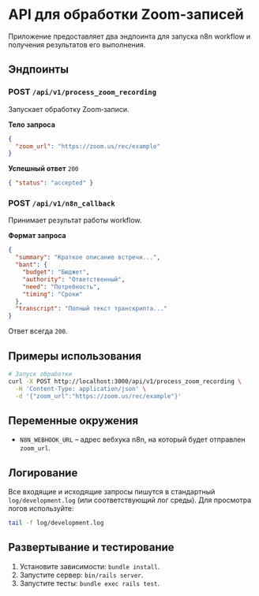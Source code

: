# API для обработки Zoom-записей

Приложение предоставляет два эндпоинта для запуска n8n workflow и получения результатов его выполнения.

## Эндпоинты

### POST `/api/v1/process_zoom_recording`
Запускает обработку Zoom‑записи.

**Тело запроса**
```json
{
  "zoom_url": "https://zoom.us/rec/example"
}
```

**Успешный ответ** `200`
```json
{ "status": "accepted" }
```

### POST `/api/v1/n8n_callback`
Принимает результат работы workflow.

**Формат запроса**
```json
{
  "summary": "Краткое описание встречи...",
  "bant": {
    "budget": "Бюджет",
    "authority": "Ответственный",
    "need": "Потребность",
    "timing": "Сроки"
  },
  "transcript": "Полный текст транскрипта..."
}
```

Ответ всегда `200`.

## Примеры использования

```bash
# Запуск обработки
curl -X POST http://localhost:3000/api/v1/process_zoom_recording \
  -H 'Content-Type: application/json' \
  -d '{"zoom_url":"https://zoom.us/rec/example"}'
```

## Переменные окружения

- `N8N_WEBHOOK_URL` – адрес вебхука n8n, на который будет отправлен `zoom_url`.

## Логирование

Все входящие и исходящие запросы пишутся в стандартный `log/development.log` (или соответствующий лог среды). Для просмотра логов используйте:

```bash
tail -f log/development.log
```

## Развертывание и тестирование

1. Установите зависимости: `bundle install`.
2. Запустите сервер: `bin/rails server`.
3. Запустите тесты: `bundle exec rails test`.

